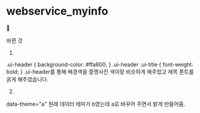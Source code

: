 # webservice_myinfo

💨 

바뀐 것

1.
.ui-header {
       background-color: #ffa600;
     }
     .ui-header .ui-title {
       font-weight: bold;
     }
.ui-header를 통해 배경색을 증명사진 색이랑 비슷하게 해주었고 제목 폰트를 굵게 해주었습니다.

2.
data-theme="a"
원래 데이터 테마가 b였는데 a로 바꾸어 주면서 밝게 만들어줌.
